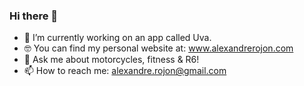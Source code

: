 ### Hi there 👋


- 🔭 I’m currently working on an app called Uva. 
- 🤓 You can find my personal website at: www.alexandrerojon.com
- 💬 Ask me about motorcycles, fitness & R6!
- 📫 How to reach me: alexandre.rojon@gmail.com

